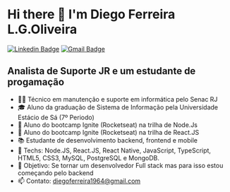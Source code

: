<!--
**diego64/diego64** is a ✨ _special_ ✨ repository because its `README.md` (this file) appears on your GitHub profile.

Here are some ideas to get you started:

- 🔭 I’m currently working on ...
- 🌱 I’m currently learning ...
- 👯 I’m looking to collaborate on ...
- 🤔 I’m looking for help with ...
- 💬 Ask me about ...
- 📫 How to reach me: ...
- 😄 Pronouns: ...
- ⚡ Fun fact: ...
-->

# Hi there 👋 I'm Diego Ferreira L.G.Oliveira
[![Linkedin Badge](https://img.shields.io/badge/-LinkedIn-blue?style=flat-square&logo=Linkedin&logoColor=white&link=https://https://www.linkedin.com/in/diego-ferreira-a60a8a161/)](https://https://www.linkedin.com/in/diego-ferreira-a60a8a161/) 
[![Gmail Badge](https://img.shields.io/badge/-Gmail-c14438?style=flat-square&logo=Gmail&logoColor=white&link=mailto:diegoferreira1964@gmail.com)](mailto:diegoferreira1964@gmail.com)

## Analista de Suporte JR e um estudante de progamação

- 👨‍💻 Técnico em manutenção e suporte em informática pelo Senac RJ
- 🎓 Aluno da graduação de Sistema de Informação pela Universidade Estácio de Sá (7º Periodo)
- 📖 Aluno do bootcamp Ignite (Rocketseat) na trilha de Node.Js
- 📖 Aluno do bootcamp Ignite (Rocketseat) na trilha de React.JS
- 📚 Estudante de desenvolvimento backend, frontend e mobile
- 📡 Techs: Node.JS, React.JS, React Native, JavaScript, TypeScript, HTML5, CSS3, MySQL, PostgreSQL e MongoDB.
- 🎯 Objetivo: Se tornar um desenvolvedor Full stack mas para isso estou começando pelo backend
- 📫 Contato: diegoferreira1964@gmail.com
